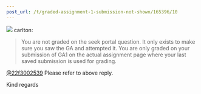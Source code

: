 ```yaml
---
post_url: /t/graded-assignment-1-submission-not-shown/165396/10
---
```

![](https://dub1.discourse-cdn.com/flex013/user_avatar/discourse.onlinedegree.iitm.ac.in/carlton/48/56317_2.png) carlton:

> You are not graded on the seek portal question. It only exists to make sure you saw the GA and attempted it. You are only graded on your submission of GA1 on the actual assignment page where your last saved submission is used for grading.

[@22f3002539](/u/22f3002539) Please refer to above reply.

Kind regards